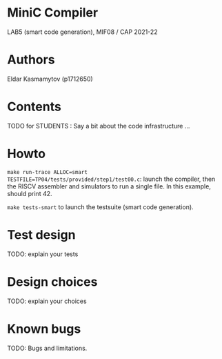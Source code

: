 # MiniC Compiler 
LAB5 (smart code generation), MIF08 / CAP 2021-22

# Authors

Eldar Kasmamytov (p1712650)

# Contents

TODO for STUDENTS : Say a bit about the code infrastructure ...

# Howto

`make run-trace ALLOC=smart TESTFILE=TP04/tests/provided/step1/test00.c`: launch the compiler, then the RISCV assembler and simulators to run a single file. In this example, should print 42.

`make tests-smart` to launch the testsuite (smart code generation).

# Test design 

TODO: explain your tests

# Design choices

TODO: explain your choices

# Known bugs

TODO: Bugs and limitations.

